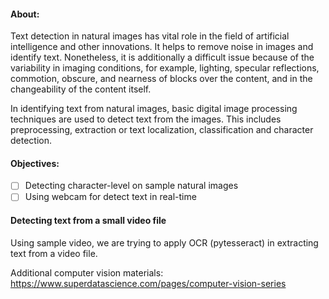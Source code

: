 #### About:
Text detection in natural images has vital role in the field of artificial intelligence and other innovations. It helps to remove noise in images and identify
text. Nonetheless, it is additionally a difficult issue because of the variability in imaging conditions, for example, lighting, specular reflections, commotion, obscure, and
nearness of blocks over the content, and in the changeability of the content itself. 

In identifying text from natural images, basic digital image processing techniques are used to detect text from the images. This includes preprocessing, extraction or text localization, classification and character detection.

#### Objectives:
- [ ] Detecting character-level on sample natural images
- [ ] Using webcam for detect text in real-time

#### Detecting text from a small video file

Using sample video, we are trying to apply OCR (pytesseract) in extracting text from a video file.

Additional computer vision materials: https://www.superdatascience.com/pages/computer-vision-series
